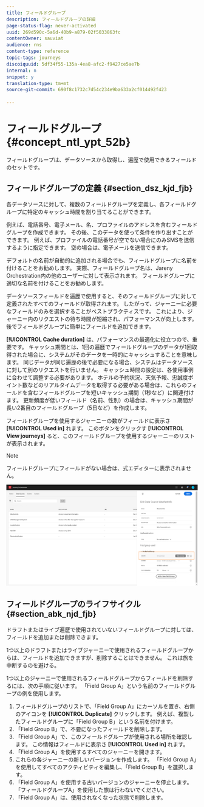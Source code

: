 ```yaml
---
title: フィールドグループ
description: フィールドグループの詳細
page-status-flag: never-activated
uuid: 269d590c-5a6d-40b9-a879-02f5033863fc
contentOwner: sauviat
audience: rns
content-type: reference
topic-tags: journeys
discoiquuid: 5df34f55-135a-4ea8-afc2-f9427ce5ae7b
internal: n
snippet: y
translation-type: tm+mt
source-git-commit: 690f8c1732c7d54c234e9ba633a2cf014492f423

---
```




# フィールドグループ {#concept_ntl_ypt_52b}

フィールドグループは、データソースから取得し、遍歴で使用できるフィールドのセットです。

## フィールドグループの定義 {#section_dsz_kjd_fjb}

各データソースに対して、複数のフィールドグループを定義し、各フィールドグループに特定のキャッシュ時間を割り当てることができます。

例えば、電話番号、電子メール、名、プロファイルのアドレスを含むフィールドグループを作成できます。 その後、このデータを使って条件を作り出すことができます。 例えば、プロファイルの電話番号が空でない場合にのみSMSを送信するように指定できます。 空の場合は、電子メールを送信できます。

デフォルトの名前が自動的に追加される場合でも、フィールドグループに名前を付けることをお勧めします。 実際、フィールドグループ名は、Jareny Orchestration内の他のユーザーに対して表示されます。 フィールドグループに適切な名前を付けることをお勧めします。

データソースフィールドを遍歴で使用すると、そのフィールドグループに対して定義されたすべてのフィールドが取得されます。 したがって、ジャーニーに必要なフィールドのみを選択することがベストプラクティスです。 これにより、ジャーニー内のリクエストの待ち時間が短縮され、パフォーマンスが向上します。 後でフィールドグループに簡単にフィールドを追加できます。

**[!UICONTROL Cache duration]** は、パフォーマンスの最適化に役立つので、重要です。 キャッシュ期間とは、1回の遍歴でフィールドグループのデータが1回取得された場合に、システムがそのデータを一時的にキャッシュすることを意味します。 同じデータが同じ遍歴の後で必要になる場合、システムはデータソースに対して別のリクエストを行いません。 キャッシュ時間の設定は、各使用事例に合わせて調整する必要があります。 ホテルの予約状況、天気予報、忠誠度ポイント数などのリアルタイムデータを取得する必要がある場合は、これらのフィールドを含むフィールドグループを短いキャッシュ期間（1秒など）に関連付けます。 更新頻度が低いフィールド（名前、性別）の場合は、キャッシュ期間が長い2番目のフィールドグループ（5日など）を作成します。

フィールドグループを使用するジャーニーの数がフィールドに表示さ **[!UICONTROL Used in]** れます。 このボタンをクリックす **[!UICONTROL View journeys]** ると、このフィールドグループを使用するジャーニーのリストが表示されます。

>[!NOTE]
>
>フィールドグループにフィールドがない場合は、式エディターに表示されません。

![](../assets/journey3bis.png)

## フィールドグループのライフサイクル {#section_abk_njd_fjb}

ドラフトまたはライブ遍歴で使用されていないフィールドグループに対しては、フィールドを追加または削除できます。

1つ以上のドラフトまたはライブジャーニーで使用されるフィールドグループからは、フィールドを追加できますが、削除することはできません。 これは旅を中断するのを避ける。

1つ以上のジャーニーで使用されるフィールドグループからフィールドを削除するには、次の手順に従います。 「Field Group A」という名前のフィールドグループの例を使用します。

1. フィールドグループのリストで、「Field Group A」にカーソルを置き、右側のアイコンを **[!UICONTROL Duplicate]** クリックします。 例えば、複製したフィールドグループに「Field Group B」という名前を付けます。
1. 「Field Group B」で、不要になったフィールドを削除します。
1. 「Field Group A」で、このフィールドグループが使用される場所を確認します。 この情報はフィールドに表示さ **[!UICONTROL Used in]** れます。
1. 「Field Group A」を使用するすべてのジャーニーを開きます。
1. これらの各ジャーニーの新しいバージョンを作成します。 「Field Group A」を使用してすべてのアクティビティを編集し、「Field Group B」を選択します。
1. 「Field Group A」を使用する古いバージョンのジャーニーを停止します。 「フィールドグループA」を使用した旅は行わないでください。
1. 「Field Group A」は、使用されなくなった状態で削除します。
